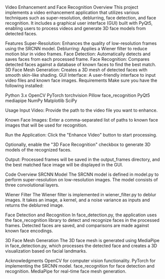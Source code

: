 Video Enhancement and Face Recognition
Overview
This project implements a video enhancement application that utilizes various techniques such as super-resolution, deblurring, face detection, and face recognition. It includes a graphical user interface (GUI) built with PyQt5, enabling users to process videos and generate 3D face models from detected faces.

Features
Super-Resolution: Enhances the quality of low-resolution frames using the SRCNN model.
Deblurring: Applies a Wiener filter to reduce motion blur in video frames.
Face Detection: Automatically detects and saves faces from each processed frame.
Face Recognition: Compares detected faces against a database of known faces to find the best match.
3D Face Mesh Generation: Creates a 3D mesh of detected faces with smooth skin-like shading.
GUI Interface: A user-friendly interface to input video files and known face images.
Requirements
Make sure you have the following installed:

Python 3.x
OpenCV
PyTorch
torchvision
Pillow
face_recognition
PyQt5
mediapipe
NumPy
Matplotlib
SciPy

Usage
Input Video: Provide the path to the video file you want to enhance.

Known Face Images: Enter a comma-separated list of paths to known face images that will be used for recognition.

Run the Application: Click the "Enhance Video" button to start processing.

Optionally, enable the "3D Face Recognition" checkbox to generate 3D models of the recognized faces.

Output: Processed frames will be saved in the output_frames directory, and the best matched face image will be displayed in the GUI.

Code Overview
SRCNN Model
The SRCNN model is defined in model.py to perform super-resolution on low-resolution images. The model consists of three convolutional layers.

Wiener Filter
The Wiener filter is implemented in wiener_filter.py to deblur images. It takes an image, a kernel, and a noise variance as inputs and returns the deblurred image.

Face Detection and Recognition
In face_detection.py, the application uses the face_recognition library to detect and recognize faces in the processed frames. Detected faces are saved, and comparisons are made against known face encodings.

3D Face Mesh Generation
The 3D face mesh is generated using MediaPipe in face_detection.py, which processes the detected face and creates a 3D visualization based on facial landmarks.

Acknowledgments
OpenCV for computer vision functionality.
PyTorch for implementing the SRCNN model.
face_recognition for face detection and recognition.
MediaPipe for real-time face mesh generation.




